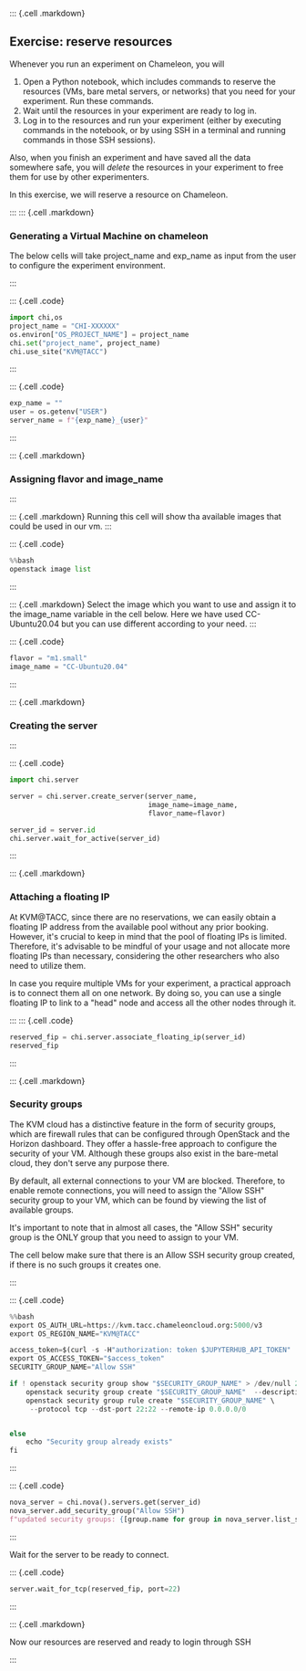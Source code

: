 

::: {.cell .markdown}
## Exercise: reserve resources

Whenever you run an experiment on Chameleon, you will

1. Open a Python notebook, which includes commands to reserve the resources (VMs, bare metal servers, or networks) that you need for your experiment. Run these commands.
2. Wait until the resources in your experiment are ready to log in.
3. Log in to the resources and run your experiment (either by executing commands in the notebook, or by using SSH in a terminal and running commands in those SSH sessions).

Also, when you finish an experiment and have saved all the data somewhere safe, you will _delete_ the resources in your experiment to free them for use by other experimenters.

In this exercise, we will reserve a resource on Chameleon.

:::
::: {.cell .markdown}

### Generating a Virtual Machine on chameleon
The below cells will take project_name and exp_name as input from the user to configure the experiment environment.

:::

::: {.cell .code}
```python
import chi,os
project_name = "CHI-XXXXXX"
os.environ["OS_PROJECT_NAME"] = project_name
chi.set("project_name", project_name)  
chi.use_site("KVM@TACC")
```
:::

::: {.cell .code}
```python
exp_name = ""
user = os.getenv("USER")
server_name = f"{exp_name}_{user}"

```
:::


::: {.cell .markdown}
### Assigning flavor and image_name


:::

::: {.cell .markdown}
Running this cell will show tha available images that could be used in our vm.
:::


::: {.cell .code}
```python
%%bash
openstack image list
```
:::

::: {.cell .markdown}
Select the image which you want to use and assign it to the image_name variable in the cell below. Here we have used CC-Ubuntu20.04 but you can use different according to your need.
:::

::: {.cell .code}
```python
flavor = "m1.small"
image_name = "CC-Ubuntu20.04"

```
:::

::: {.cell .markdown}

### Creating the server

:::

::: {.cell .code}
```python
import chi.server

server = chi.server.create_server(server_name, 
                                  image_name=image_name, 
                                  flavor_name=flavor)

server_id = server.id
chi.server.wait_for_active(server_id)
```
:::

::: {.cell .markdown}
### Attaching a floating IP

At KVM@TACC, since there are no reservations, we can easily obtain a floating IP address from the available pool without any prior booking. However, it's crucial to keep in mind that the pool of floating IPs is limited. Therefore, it's advisable to be mindful of your usage and not allocate more floating IPs than necessary, considering the other researchers who also need to utilize them.

In case you require multiple VMs for your experiment, a practical approach is to connect them all on one network. By doing so, you can use a single floating IP to link to a "head" node and access all the other nodes through it.

:::
::: {.cell .code}
```python
reserved_fip = chi.server.associate_floating_ip(server_id)
reserved_fip
```
:::

::: {.cell .markdown}

### Security groups
The KVM cloud has a distinctive feature in the form of security groups, which are firewall rules that can be configured through OpenStack and the Horizon dashboard. They offer a hassle-free approach to configure the security of your VM. Although these groups also exist in the bare-metal cloud, they don't serve any purpose there.

By default, all external connections to your VM are blocked. Therefore, to enable remote connections, you will need to assign the "Allow SSH" security group to your VM, which can be found by viewing the list of available groups.

It's important to note that in almost all cases, the "Allow SSH" security group is the ONLY group that you need to assign to your VM.

The cell below make sure that there is an Allow SSH security group created, if there is no such groups it creates one.

:::

::: {.cell .code}
```python
%%bash
export OS_AUTH_URL=https://kvm.tacc.chameleoncloud.org:5000/v3
export OS_REGION_NAME="KVM@TACC"

access_token=$(curl -s -H"authorization: token $JUPYTERHUB_API_TOKEN"     "$JUPYTERHUB_API_URL/users/$JUPYTERHUB_USER"     | jq -r .auth_state.access_token)
export OS_ACCESS_TOKEN="$access_token"
SECURITY_GROUP_NAME="Allow SSH"

if ! openstack security group show "$SECURITY_GROUP_NAME" > /dev/null 2>&1; then
    openstack security group create "$SECURITY_GROUP_NAME"  --description "Enable SSH traffic on TCP port 22"
    openstack security group rule create "$SECURITY_GROUP_NAME" \
     --protocol tcp --dst-port 22:22 --remote-ip 0.0.0.0/0


else
    echo "Security group already exists"
fi
```
:::

::: {.cell .code}
```python
nova_server = chi.nova().servers.get(server_id)
nova_server.add_security_group("Allow SSH")
f"updated security groups: {[group.name for group in nova_server.list_security_group()]}"
```
:::

Wait for the server to be ready to connect.


::: {.cell .code}
```python
server.wait_for_tcp(reserved_fip, port=22)
```
:::


::: {.cell .markdown}

Now our resources are reserved and ready to login through SSH

:::



